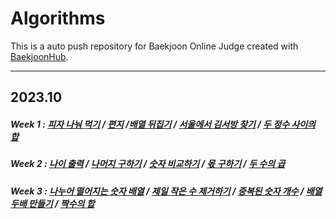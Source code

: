 # Algorithms
This is a auto push repository for Baekjoon Online Judge created with [BaekjoonHub](https://github.com/BaekjoonHub/BaekjoonHub).

<hr>

## 2023.10

 ##### Week 1 : <a href="https://github.com/yeheeshin/Algorithms/tree/main/프로그래머스/lv0/120814.%E2%80%85피자%E2%80%85나눠%E2%80%85먹기%E2%80%85（1）">피자 나눠 먹기</a> / <a href="https://github.com/yeheeshin/Algorithms/tree/main/프로그래머스/lv0/120898.%E2%80%85편지">편지</a> /<a href="https://github.com/yeheeshin/Algorithms/tree/main/프로그래머스/lv0/120814.%E2%80%85피자%E2%80%85나눠%E2%80%85먹기%E2%80%85（1）">배열 뒤집기</a> / <a href="https://github.com/yeheeshin/Algorithms/tree/main/프로그래머스/lv1/12919.%E2%80%85서울에서%E2%80%85김서방%E2%80%85찾기">서울에서 김서방 찾기</a> / <a href="https://github.com/yeheeshin/Algorithms/tree/main/프로그래머스/lv1/12912.%E2%80%85두%E2%80%85정수%E2%80%85사이의%E2%80%85합">두 정수 사이의 합</a>

##### Week 2 : <a href="https://github.com/yeheeshin/Algorithms/tree/main/프로그래머스/unrated/120820.%E2%80%85나이%E2%80%85출력">나이 출력</a> / <a href="https://github.com/yeheeshin/Algorithms/tree/main/%ED%94%84%EB%A1%9C%EA%B7%B8%EB%9E%98%EB%A8%B8%EC%8A%A4/unrated/120810.%E2%80%85%EB%82%98%EB%A8%B8%EC%A7%80%E2%80%85%EA%B5%AC%ED%95%98%EA%B8%B0">나머지 구하기</a> / <a href="https://github.com/yeheeshin/Algorithms/tree/main/%ED%94%84%EB%A1%9C%EA%B7%B8%EB%9E%98%EB%A8%B8%EC%8A%A4/unrated/120807.%E2%80%85%EC%88%AB%EC%9E%90%E2%80%85%EB%B9%84%EA%B5%90%ED%95%98%EA%B8%B0">숫자 비교하기</a> / <a href="https://github.com/yeheeshin/Algorithms/tree/main/%ED%94%84%EB%A1%9C%EA%B7%B8%EB%9E%98%EB%A8%B8%EC%8A%A4/unrated/120805.%E2%80%85%EB%AA%AB%E2%80%85%EA%B5%AC%ED%95%98%EA%B8%B0">몫 구하기</a> / <a href="https://github.com/yeheeshin/Algorithms/tree/main/%ED%94%84%EB%A1%9C%EA%B7%B8%EB%9E%98%EB%A8%B8%EC%8A%A4/unrated/120804.%E2%80%85%EB%91%90%E2%80%85%EC%88%98%EC%9D%98%E2%80%85%EA%B3%B1">두 수의 곱</a>

##### Week 3 : <a href="https://github.com/yeheeshin/Algorithms/commit/cab5bdc85f55f9bc4bd0263dc53283158419fc2f">나누어 떨어지는 숫자 배열</a> / <a href="https://github.com/yeheeshin/Algorithms/tree/main/프로그래머스/1/12935.%E2%80%85제일%E2%80%85작은%E2%80%85수%E2%80%85제거하기">제일 작은 수 제거하기</a> / <a href="https://github.com/yeheeshin/Algorithms/tree/main/프로그래머스/unrated/120583.%E2%80%85중복된%E2%80%85숫자%E2%80%85개수">중복된 숫자 개수</a> / <a href="https://github.com/yeheeshin/Algorithms/tree/main/프로그래머스/unrated/120809.%E2%80%85배열%E2%80%85두배%E2%80%85만들기">배열 두배 만들기</a> / <a href="https://github.com/yeheeshin/Algorithms/tree/main/프로그래머스/unrated/120831.%E2%80%85짝수의%E2%80%85합">짝수의 합</a>
